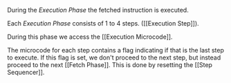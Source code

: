 During the _Execution Phase_ the fetched instruction is executed.

Each _Execution Phase_ consists of 1 to 4 steps. ([[Execution Step]]).

During this phase we access the [[Execution Microcode]].

The microcode for each step contains a flag indicating if that is the last step to execute. If this flag is set, we don't proceed to the next step, but instead proceed to the next [[Fetch Phase]]. This is done by resetting the [[Step Sequencer]].
